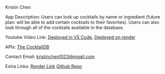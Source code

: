 Kristin Chen

App Description: Users can look up cocktails by name or ingredient (future plan: will be able to add certain cocktails to their favorites). Users can also look through all of the cocktails available in the database.

Youtube Video Link: [Deployed in VS Code](https://youtu.be/YOrXEItvBdw), [Deployed on render](https://youtu.be/8nvXgNwIuEc)

APIs: [The CocktailDB](https://www.thecocktaildb.com/api.php)

Contact Email: kristinchen1023@mgail.com

Extra Links:
[Render Link](https://cocktaildatabase.onrender.com)
[Github Repo](https://github.com/kchen1023/CocktailDatabase)
